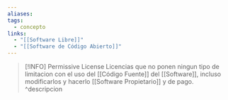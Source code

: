 ```yaml
---
aliases: 
tags:
  - concepto
links:
  - "[[Software Libre]]"
  - "[[Software de Código Abierto]]"
---
```

>[!INFO] Permissive License
>Licencias que no ponen ningun tipo de limitacion con el uso del [[Código Fuente]] del [[Software]], incluso modificarlos y hacerlo [[Software Propietario]] y de pago.
^descripcion


